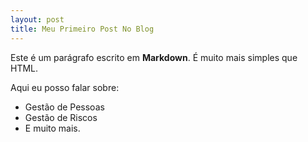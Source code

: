 ```yaml
---
layout: post
title: Meu Primeiro Post No Blog
---
```


Este é um parágrafo escrito em **Markdown**. É muito mais simples que HTML.

Aqui eu posso falar sobre:
* Gestão de Pessoas
* Gestão de Riscos
* E muito mais.